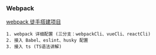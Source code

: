 

### Webpack

[webpack 徒手搭建项目]("https://github.com/mzy911/webpackCli.git")
```
1. webpack 详细配置 (三分支：webpackCli、vueCli、reactCli)
2. 接入 Babel、eslint、husky 配置
3. 接入 ts (TS语法讲解)
```







